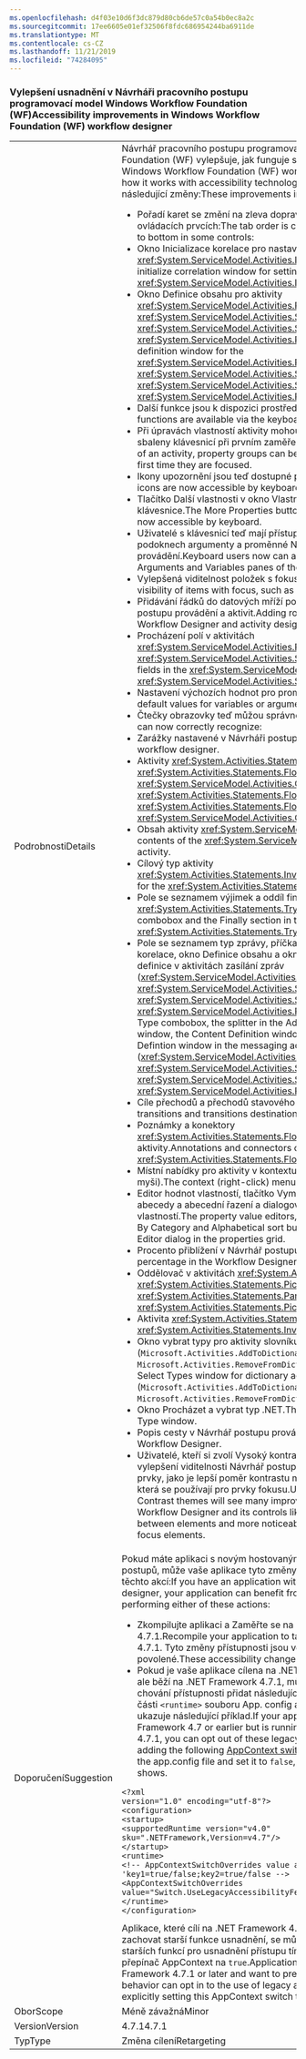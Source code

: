 ```yaml
---
ms.openlocfilehash: d4f03e10d6f3dc879d80cb6de57c0a54b0ec8a2c
ms.sourcegitcommit: 17ee6605e01ef32506f8fdc686954244ba6911de
ms.translationtype: MT
ms.contentlocale: cs-CZ
ms.lasthandoff: 11/21/2019
ms.locfileid: "74284095"
---
```

### <a name="accessibility-improvements-in-windows-workflow-foundation-wf-workflow-designer"></a><span data-ttu-id="61da8-101">Vylepšení usnadnění v Návrháři pracovního postupu programovací model Windows Workflow Foundation (WF)</span><span class="sxs-lookup"><span data-stu-id="61da8-101">Accessibility improvements in Windows Workflow Foundation (WF) workflow designer</span></span>

|   |   |
|---|---|
|<span data-ttu-id="61da8-102">Podrobnosti</span><span class="sxs-lookup"><span data-stu-id="61da8-102">Details</span></span>|<span data-ttu-id="61da8-103">Návrhář pracovního postupu programovací model Windows Workflow Foundation (WF) vylepšuje, jak funguje s technologiemi usnadnění.</span><span class="sxs-lookup"><span data-stu-id="61da8-103">The Windows Workflow Foundation (WF) workflow designer is improving how it works with accessibility technologies.</span></span> <span data-ttu-id="61da8-104">Tato vylepšení zahrnují následující změny:</span><span class="sxs-lookup"><span data-stu-id="61da8-104">These improvements include the following changes:</span></span><ul><li><span data-ttu-id="61da8-105">Pořadí karet se změní na zleva doprava a shora dolů v některých ovládacích prvcích:</span><span class="sxs-lookup"><span data-stu-id="61da8-105">The tab order is changed to left to right and top to bottom in some controls:</span></span></li><li><span data-ttu-id="61da8-106">Okno Inicializace korelace pro nastavení dat korelace pro aktivitu <xref:System.ServiceModel.Activities.InitializeCorrelation></span><span class="sxs-lookup"><span data-stu-id="61da8-106">The initialize correlation window for setting correlation data for the <xref:System.ServiceModel.Activities.InitializeCorrelation> activity</span></span></li><li><span data-ttu-id="61da8-107">Okno Definice obsahu pro aktivity <xref:System.ServiceModel.Activities.Receive>, <xref:System.ServiceModel.Activities.Send>, <xref:System.ServiceModel.Activities.SendReply>a <xref:System.ServiceModel.Activities.ReceiveReply></span><span class="sxs-lookup"><span data-stu-id="61da8-107">The content definition window for the <xref:System.ServiceModel.Activities.Receive>, <xref:System.ServiceModel.Activities.Send>, <xref:System.ServiceModel.Activities.SendReply>, and <xref:System.ServiceModel.Activities.ReceiveReply> activities</span></span></li><li><span data-ttu-id="61da8-108">Další funkce jsou k dispozici prostřednictvím klávesnice:</span><span class="sxs-lookup"><span data-stu-id="61da8-108">More functions are available via the keyboard:</span></span></li><li><span data-ttu-id="61da8-109">Při úpravách vlastností aktivity mohou být skupiny vlastností sbaleny klávesnicí při prvním zaměření.</span><span class="sxs-lookup"><span data-stu-id="61da8-109">When editing the properties of an activity, property groups can be collapsed by keyboard the first time they are focused.</span></span></li><li><span data-ttu-id="61da8-110">Ikony upozornění jsou teď dostupné pomocí klávesnice.</span><span class="sxs-lookup"><span data-stu-id="61da8-110">Warning icons are now accessible by keyboard.</span></span></li><li><span data-ttu-id="61da8-111">Tlačítko Další vlastnosti v okno Vlastnosti je teď dostupné pomocí klávesnice.</span><span class="sxs-lookup"><span data-stu-id="61da8-111">The More Properties button in the Properties window is now accessible by keyboard.</span></span></li><li><span data-ttu-id="61da8-112">Uživatelé s klávesnicí teď mají přístup k položkám záhlaví v podoknech argumenty a proměnné Návrhář postupu provádění.</span><span class="sxs-lookup"><span data-stu-id="61da8-112">Keyboard users now can access the header items in the Arguments and Variables panes of the Workflow Designer.</span></span></li><li><span data-ttu-id="61da8-113">Vylepšená viditelnost položek s fokusem, například když:</span><span class="sxs-lookup"><span data-stu-id="61da8-113">Improved visibility of items with focus, such as when:</span></span></li><li><span data-ttu-id="61da8-114">Přidávání řádků do datových mříží používaných návrháři Návrhář postupu provádění a aktivit.</span><span class="sxs-lookup"><span data-stu-id="61da8-114">Adding rows to data grids used by the Workflow Designer and activity designers.</span></span></li><li><span data-ttu-id="61da8-115">Procházení polí v aktivitách <xref:System.ServiceModel.Activities.ReceiveReply> a <xref:System.ServiceModel.Activities.SendReply></span><span class="sxs-lookup"><span data-stu-id="61da8-115">Tabbing through fields in the <xref:System.ServiceModel.Activities.ReceiveReply> and <xref:System.ServiceModel.Activities.SendReply> activities.</span></span></li><li><span data-ttu-id="61da8-116">Nastavení výchozích hodnot pro proměnné nebo argumenty</span><span class="sxs-lookup"><span data-stu-id="61da8-116">Setting default values for variables or arguments</span></span></li><li><span data-ttu-id="61da8-117">Čtečky obrazovky teď můžou správně rozpoznat:</span><span class="sxs-lookup"><span data-stu-id="61da8-117">Screen readers can now correctly recognize:</span></span></li><li><span data-ttu-id="61da8-118">Zarážky nastavené v Návrháři postupu.</span><span class="sxs-lookup"><span data-stu-id="61da8-118">Breakpoints set in the workflow designer.</span></span></li><li><span data-ttu-id="61da8-119">Aktivity <xref:System.Activities.Statements.FlowSwitch%601>, <xref:System.Activities.Statements.FlowDecision>a <xref:System.ServiceModel.Activities.CorrelationScope>.</span><span class="sxs-lookup"><span data-stu-id="61da8-119">The <xref:System.Activities.Statements.FlowSwitch%601>, <xref:System.Activities.Statements.FlowDecision>, and <xref:System.ServiceModel.Activities.CorrelationScope> activities.</span></span></li><li><span data-ttu-id="61da8-120">Obsah aktivity <xref:System.ServiceModel.Activities.Receive></span><span class="sxs-lookup"><span data-stu-id="61da8-120">The contents of the <xref:System.ServiceModel.Activities.Receive> activity.</span></span></li><li><span data-ttu-id="61da8-121">Cílový typ aktivity <xref:System.Activities.Statements.InvokeMethod>.</span><span class="sxs-lookup"><span data-stu-id="61da8-121">The Target Type for the <xref:System.Activities.Statements.InvokeMethod> activity.</span></span></li><li><span data-ttu-id="61da8-122">Pole se seznamem výjimek a oddíl finally v aktivitě <xref:System.Activities.Statements.TryCatch>.</span><span class="sxs-lookup"><span data-stu-id="61da8-122">The Exception combobox and the Finally section in the <xref:System.Activities.Statements.TryCatch> activity.</span></span></li><li><span data-ttu-id="61da8-123">Pole se seznamem typ zprávy, příčka v okně Přidat Inicializátory korelace, okno Definice obsahu a okno Vlastnosti CorrelatesOn definice v aktivitách zasílání zpráv (<xref:System.ServiceModel.Activities.Receive>, <xref:System.ServiceModel.Activities.Send>, <xref:System.ServiceModel.Activities.SendReply>a <xref:System.ServiceModel.Activities.ReceiveReply>).</span><span class="sxs-lookup"><span data-stu-id="61da8-123">The Message Type combobox, the splitter in the Add Correlation Initializers window, the Content Definition window, and the CorrelatesOn Defintion window in the messaging activities (<xref:System.ServiceModel.Activities.Receive>, <xref:System.ServiceModel.Activities.Send>, <xref:System.ServiceModel.Activities.SendReply>, and <xref:System.ServiceModel.Activities.ReceiveReply>).</span></span></li><li><span data-ttu-id="61da8-124">Cíle přechodů a přechodů stavového stroje.</span><span class="sxs-lookup"><span data-stu-id="61da8-124">State machine transitions and transitions destinations.</span></span></li><li><span data-ttu-id="61da8-125">Poznámky a konektory <xref:System.Activities.Statements.FlowDecision> aktivity.</span><span class="sxs-lookup"><span data-stu-id="61da8-125">Annotations and connectors on <xref:System.Activities.Statements.FlowDecision> activities.</span></span></li><li><span data-ttu-id="61da8-126">Místní nabídky pro aktivity v kontextu (klikněte pravým tlačítkem myši).</span><span class="sxs-lookup"><span data-stu-id="61da8-126">The context (right-click) menus for activities.</span></span></li><li><span data-ttu-id="61da8-127">Editor hodnot vlastností, tlačítko Vymazat hledání, kategorie podle abecedy a abecední řazení a dialogové okno Editor výrazů v mřížce vlastností.</span><span class="sxs-lookup"><span data-stu-id="61da8-127">The property value editors, the Clear Search button, the By Category and Alphabetical sort buttons, and the Expression Editor dialog in the properties grid.</span></span></li><li><span data-ttu-id="61da8-128">Procento přiblížení v Návrhář postupu provádění.</span><span class="sxs-lookup"><span data-stu-id="61da8-128">The zoom percentage in the Workflow Designer.</span></span></li><li><span data-ttu-id="61da8-129">Oddělovač v aktivitách <xref:System.Activities.Statements.Parallel> a <xref:System.Activities.Statements.Pick>.</span><span class="sxs-lookup"><span data-stu-id="61da8-129">The separator in <xref:System.Activities.Statements.Parallel> and <xref:System.Activities.Statements.Pick> activities.</span></span></li><li><span data-ttu-id="61da8-130">Aktivita <xref:System.Activities.Statements.InvokeDelegate>.</span><span class="sxs-lookup"><span data-stu-id="61da8-130">The <xref:System.Activities.Statements.InvokeDelegate> activity.</span></span></li><li><span data-ttu-id="61da8-131">Okno vybrat typy pro aktivity slovníku (<code>Microsoft.Activities.AddToDictionary&lt;TKey,TValue&gt;</code>, <code>Microsoft.Activities.RemoveFromDictionary&lt;TKey,TValue&gt;</code>atd.).</span><span class="sxs-lookup"><span data-stu-id="61da8-131">The Select Types window for dictionary activities (<code>Microsoft.Activities.AddToDictionary&lt;TKey,TValue&gt;</code>, <code>Microsoft.Activities.RemoveFromDictionary&lt;TKey,TValue&gt;</code>, etc.).</span></span></li><li><span data-ttu-id="61da8-132">Okno Procházet a vybrat typ .NET.</span><span class="sxs-lookup"><span data-stu-id="61da8-132">The Browse and Select .NET Type window.</span></span></li><li><span data-ttu-id="61da8-133">Popis cesty v Návrhář postupu provádění.</span><span class="sxs-lookup"><span data-stu-id="61da8-133">Breadcrumbs in the Workflow Designer.</span></span></li><li><span data-ttu-id="61da8-134">Uživatelé, kteří si zvolí Vysoký kontrast Themes, uvidí mnoho vylepšení viditelnosti Návrhář postupu provádění a jeho ovládací prvky, jako je lepší poměr kontrastu mezi prvky a další pole výběru, která se používají pro prvky fokusu.</span><span class="sxs-lookup"><span data-stu-id="61da8-134">Users who choose High Contrast themes will see many improvements in the visibility of the Workflow Designer and its controls like better contrast ratios between elements and more noticeable selection boxes used for focus elements.</span></span></li></ul>|
|<span data-ttu-id="61da8-135">Doporučení</span><span class="sxs-lookup"><span data-stu-id="61da8-135">Suggestion</span></span>|<span data-ttu-id="61da8-136">Pokud máte aplikaci s novým hostovaným návrhářem pracovních postupů, může vaše aplikace tyto změny využít provedením některé z těchto akcí:</span><span class="sxs-lookup"><span data-stu-id="61da8-136">If you have an application with a re-hosted workflow designer, your application can benefit from these changes by performing either of these actions:</span></span><ul><li><span data-ttu-id="61da8-137">Zkompilujte aplikaci a Zaměřte se na .NET Framework 4.7.1.</span><span class="sxs-lookup"><span data-stu-id="61da8-137">Recompile your application to target the .NET Framework 4.7.1.</span></span> <span data-ttu-id="61da8-138">Tyto změny přístupnosti jsou ve výchozím nastavení povolené.</span><span class="sxs-lookup"><span data-stu-id="61da8-138">These accessibility changes are enabled by default.</span></span></li><li><span data-ttu-id="61da8-139">Pokud je vaše aplikace cílena na .NET Framework 4,7 nebo starší, ale běží na .NET Framework 4.7.1, můžete si z těchto starších chování přístupnosti přidat následující [přepínač AppContext](~/docs/framework/configure-apps/file-schema/runtime/appcontextswitchoverrides-element.md) do části <code>&lt;runtime&gt;</code> souboru App. config a nastavit ji na <code>false</code>, jak ukazuje následující příklad.</span><span class="sxs-lookup"><span data-stu-id="61da8-139">If your application targets the .NET Framework 4.7 or earlier but is running on the .NET Framework 4.7.1, you can opt out of these legacy accessibility behaviors by adding the following [AppContext switch](~/docs/framework/configure-apps/file-schema/runtime/appcontextswitchoverrides-element.md) to the <code>&lt;runtime&gt;</code> section of the app.config file and set it to <code>false</code>, as the following example shows.</span></span></li></ul><pre><code class="lang-xml">&lt;?xml version=&quot;1.0&quot; encoding=&quot;utf-8&quot;?&gt;&#13;&#10;&lt;configuration&gt;&#13;&#10;&lt;startup&gt;&#13;&#10;&lt;supportedRuntime version=&quot;v4.0&quot; sku=&quot;.NETFramework,Version=v4.7&quot;/&gt;&#13;&#10;&lt;/startup&gt;&#13;&#10;&lt;runtime&gt;&#13;&#10;&lt;!-- AppContextSwitchOverrides value attribute is in the form of &#39;key1=true/false;key2=true/false  --&gt;&#13;&#10;&lt;AppContextSwitchOverrides value=&quot;Switch.UseLegacyAccessibilityFeatures=false&quot; /&gt;&#13;&#10;&lt;/runtime&gt;&#13;&#10;&lt;/configuration&gt;&#13;&#10;</code></pre><span data-ttu-id="61da8-140">Aplikace, které cílí na .NET Framework 4.7.1 nebo novější a chtějí zachovat starší funkce usnadnění, se můžou přihlásit k používání starších funkcí pro usnadnění přístupu tím, že explicitně nastaví tento přepínač AppContext na <code>true</code>.</span><span class="sxs-lookup"><span data-stu-id="61da8-140">Applications that target the .NET Framework 4.7.1 or later and want to preserve the legacy accessibility behavior can opt in to the use of legacy accessibility features by explicitly setting this AppContext switch to <code>true</code>.</span></span>|
|<span data-ttu-id="61da8-141">Obor</span><span class="sxs-lookup"><span data-stu-id="61da8-141">Scope</span></span>|<span data-ttu-id="61da8-142">Méně závažná</span><span class="sxs-lookup"><span data-stu-id="61da8-142">Minor</span></span>|
|<span data-ttu-id="61da8-143">Version</span><span class="sxs-lookup"><span data-stu-id="61da8-143">Version</span></span>|<span data-ttu-id="61da8-144">4.7.1</span><span class="sxs-lookup"><span data-stu-id="61da8-144">4.7.1</span></span>|
|<span data-ttu-id="61da8-145">Typ</span><span class="sxs-lookup"><span data-stu-id="61da8-145">Type</span></span>|<span data-ttu-id="61da8-146">Změna cílení</span><span class="sxs-lookup"><span data-stu-id="61da8-146">Retargeting</span></span>|
